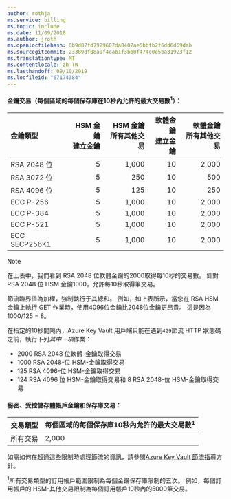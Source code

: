 ```yaml
---
author: rothja
ms.service: billing
ms.topic: include
ms.date: 11/09/2018
ms.author: jroth
ms.openlocfilehash: 0b9d87fd7929607da8407ae5bbfb2f6dd6d69dab
ms.sourcegitcommit: 23389df08a9f4cab1f3bb0f474c0e5ba31923f12
ms.translationtype: MT
ms.contentlocale: zh-TW
ms.lasthandoff: 09/10/2019
ms.locfileid: "67174384"
---
```

#### <a name="key-transactions-maximum-transactions-allowed-in-10-seconds-per-vault-per-regionsup1sup"></a>金鑰交易（每個區域的每個保存庫在10秒內允許的最大交易數<sup>1</sup>）：

|金鑰類型|HSM 金鑰<br>建立金鑰|HSM 金鑰<br>所有其他交易|軟體金鑰<br>建立金鑰|軟體金鑰<br>所有其他交易|
|:---|---:|---:|---:|---:|
|RSA 2048 位|5|1,000|10|2,000|
|RSA 3072 位|5|250|10|500|
|RSA 4096 位|5|125|10|250|
|ECC P-256|5|1,000|10|2,000|
|ECC P-384|5|1,000|10|2,000|
|ECC P-521|5|1,000|10|2,000|
|ECC SECP256K1|5|1,000|10|2,000|

> [!NOTE]
> 在上表中，我們看到 RSA 2048 位軟體金鑰的2000取得每10秒的交易數。 針對 RSA 2048 位 HSM 金鑰1000，允許每10秒取得筆交易。
>
> 節流臨界值為加權，強制執行于其總和。 例如，如上表所示，當您在 RSA HSM 金鑰上執行 GET 作業時，使用4096位金鑰比2048位金鑰更昂貴。 這是因為 1000/125 = 8。
>
> 在指定的10秒間隔內，Azure Key Vault 用戶端只能在遇到`429`節流 HTTP 狀態碼之前，執行下列*其中一項*作業：
> - 2000 RSA 2048 位軟體-金鑰取得交易
> - 1000 RSA 2048-位 HSM-金鑰取得交易
> - 125 RSA 4096-位 HSM-金鑰取得交易
> - 124 RSA 4096 位 HSM-金鑰取得交易和 8 RSA 2048-位 HSM-金鑰取得交易

#### <a name="secrets-managed-storage-account-keys-and-vault-transactions"></a>秘密、受控儲存體帳戶金鑰和保存庫交易：
| 交易類型 | 每個區域的每個保存庫10秒內允許的最大交易數<sup>1</sup> |
| --- | --- |
| 所有交易 |2,000 |

如需如何在超過這些限制時處理節流的資訊，請參閱[Azure Key Vault 節流指導](../articles/key-vault/key-vault-ovw-throttling.md)方針。

<sup>1</sup>所有交易類型的訂用帳戶範圍限制為每個金鑰保存庫限制的五次。 例如，每個訂用帳戶的 HSM-其他交易限制為每個訂用帳戶10秒內的5000筆交易。
